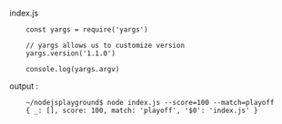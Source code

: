 index.js

        const yargs = require('yargs')

        // yargs allows us to customize version
        yargs.version('1.1.0')

        console.log(yargs.argv)

output :

        ~/nodejsplayground$ node index.js --score=100 --match=playoff          
        { _: [], score: 100, match: 'playoff', '$0': 'index.js' }
